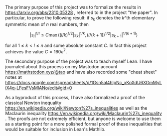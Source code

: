 The primary purpose of this project was to formalize the results in https://arxiv.org/abs/2310.05328 , referred to in the project "the paper".  In particular, to prove the following result: if $s_k$ denotes the $k$^th elementary symmetric mean of $n$ real numbers, then

$$ |s_l|^{1/l} \leq C \max((l/k)^{1/2} |s_k|^{1/k}, (l/(k+1))^{1/2} |s_{k+1}|^{1/(k+1)})$$

for all $1 \leq k < l \leq n$ and some absolute constant $C$.  In fact this project achieves the value $C = 160 e^7$.

The secondary purpose of the project was to teach myself Lean.  I have journaled about this process on my Mastodon account https://mathstodon.xyz/@tao and have also recorded some "cheat sheet" notes at https://docs.google.com/spreadsheets/d/1Gsn5al4hlpNc_xKoXdU6XGmMyLiX4q-LFesFVsMlANo/edit#gid=0

As a byproduct of this process, I have also formalized a proof of the classical Newton inequality https://en.wikipedia.org/wiki/Newton%27s_inequalities as well as the Maclaurin inequality https://en.wikipedia.org/wiki/Maclaurin%27s_inequality .  The proofs are not extremely efficient, but anyone is welcome to use them as a starting point for a more polished formal proof of these inequalities that would be suitable for inclusion in Lean's Mathlib.
